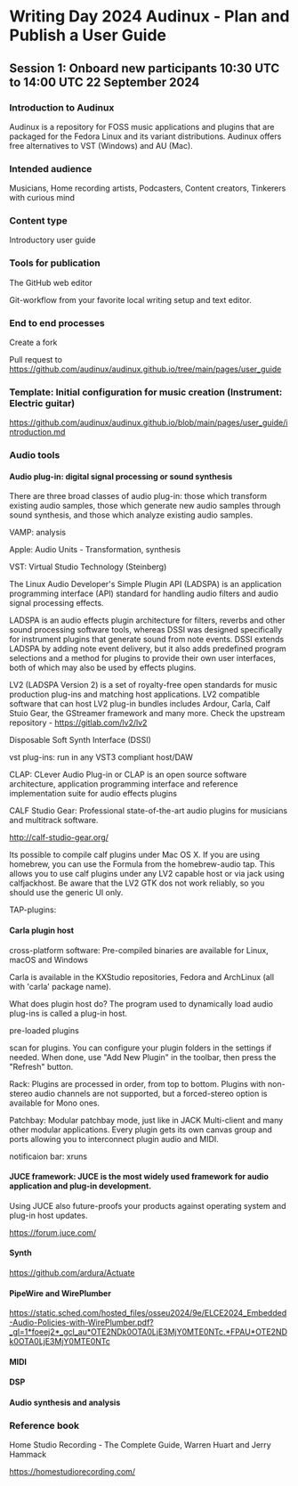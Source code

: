 # Writing Day 2024 Audinux - Plan and Publish a User Guide

## Session 1: Onboard new participants 10:30 UTC to 14:00 UTC 22 September 2024

### Introduction to Audinux

Audinux is a repository for FOSS music applications and plugins that are packaged for the Fedora Linux and its variant distributions. Audinux offers free alternatives to VST (Windows) and AU (Mac).
    
### Intended audience

Musicians, Home recording artists, Podcasters, Content creators, Tinkerers with curious mind
    
### Content type

Introductory user guide

### Tools for publication

The GitHub web editor

Git-workflow from your favorite local writing setup and text editor.
    
### End to end processes

Create a fork

Pull request to https://github.com/audinux/audinux.github.io/tree/main/pages/user_guide

### Template: Initial configuration for music creation (Instrument: Electric guitar)

https://github.com/audinux/audinux.github.io/blob/main/pages/user_guide/introduction.md
    
### Audio tools

#### Audio plug-in: digital signal processing or sound synthesis

There are three broad classes of audio plug-in: those which transform existing audio samples, those which generate new audio samples through sound synthesis, and those which analyze existing audio samples.

VAMP: analysis

Apple: Audio Units - Transformation, synthesis

VST: Virtual Studio Technology (Steinberg)

The Linux Audio Developer's Simple Plugin API (LADSPA) is an application programming interface (API) standard for handling audio filters and audio signal processing effects.

LADSPA is an audio effects plugin architecture for filters, reverbs and other sound processing software tools, whereas DSSI was designed specifically for instrument plugins that generate sound from note events. DSSI extends LADSPA by adding note event delivery, but it also adds predefined program selections and a method for plugins to provide their own user interfaces, both of which may also be used by effects plugins.

LV2 (LADSPA Version 2) is a set of royalty-free open standards for music production plug-ins and matching host applications. LV2 compatible software that can host LV2 plug-in bundles includes Ardour, Carla, Calf Stuio Gear, the GStreamer framework and many more. Check the upstream repository - https://gitlab.com/lv2/lv2

Disposable Soft Synth Interface (DSSI)

vst plug-ins: run in any VST3 compliant host/DAW

CLAP: CLever Audio Plug-in or CLAP is an open source software architecture, application programming interface and reference implementation suite for audio effects plugins

CALF Studio Gear: Professional state-of-the-art audio plugins for musicians and multitrack software.

http://calf-studio-gear.org/

Its possible to compile calf plugins under Mac OS X. If you are using homebrew, you can use the Formula from the homebrew-audio tap. This allows you to use calf plugins under any LV2 capable host or via jack using calfjackhost. Be aware that the LV2 GTK dos not work reliably, so you should use the generic UI only.

TAP-plugins:

#### Carla plugin host

cross-platform software: Pre-compiled binaries are available for Linux, macOS and Windows

Carla is available in the KXStudio repositories, Fedora and ArchLinux (all with 'carla' package name).

What does plugin host do?
The program used to dynamically load audio plug-ins is called a plug-in host.

pre-loaded plugins

scan for plugins.
You can configure your plugin folders in the settings if needed. When done, use "Add New Plugin" in the toolbar, then press the "Refresh" button.

Rack:
Plugins are processed in order, from top to bottom.
Plugins with non-stereo audio channels are not supported, but a forced-stereo option is available for Mono ones.

Patchbay:
Modular patchbay mode, just like in JACK Multi-client and many other modular applications.
Every plugin gets its own canvas group and ports allowing you to interconnect plugin audio and MIDI.

notificaion bar: xruns

#### JUCE framework: JUCE is the most widely used framework for audio application and plug-in development.

Using JUCE also future-proofs your products against operating system and plug-in host updates.

https://forum.juce.com/

#### Synth

https://github.com/ardura/Actuate

#### PipeWire and WirePlumber

https://static.sched.com/hosted_files/osseu2024/9e/ELCE2024_Embedded-Audio-Policies-with-WirePlumber.pdf?_gl=1*foeej2*_gcl_au*OTE2NDk0OTA0LjE3MjY0MTE0NTc.*FPAU*OTE2NDk0OTA0LjE3MjY0MTE0NTc

#### MIDI

#### DSP

#### Audio synthesis and analysis

### Reference book

Home Studio Recording - The Complete Guide, Warren Huart and Jerry Hammack

https://homestudiorecording.com/
